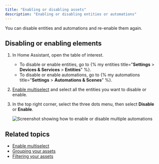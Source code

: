 ```yaml
---
title: "Enabling or disabling assets"
description: "Enabling or disabling entities or automations"
---
```


You can disable entities and automations and re-enable them again.

## Disabling or enabling elements

1. In Home Assistant, open the table of interest.
   - To disable or enable entities, go to {% my entities title="**Settings** > **Devices & Services** > **Entities**" %}.
   - To disable or enable automations, go to {% my automations title="**Settings** > **Automations & Scenes**" %}.
2. [Enable multiselect](/docs/organizing/filtering) and select all the entities you want to disable or enable.
3. In the top right corner, select the three dots menu, then select **Disable** or **Enable**.

   ![Screenshot showing how to enable or disable multiple automations](/images/organizing/enable_disable.png)

## Related topics

- [Enable multiselect](/docs/organizing/filtering)
- [Grouping your assets](/docs/organizing/)
- [Filtering your assets](/docs/organizing/filtering)